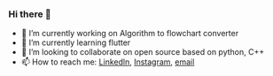 ### Hi there 👋

- 🔭 I’m currently working on Algorithm to flowchart converter
- 🌱 I’m currently learning flutter
- 👯 I’m looking to collaborate on open source based on python, C++
- 📫 How to reach me: [Linkedln](https://www.linkedin.com/in/krishna-jalan-804108170/), [Instagram](https://www.instagram.com/krishna_jalan_/), [email](mailto:krishnajalan2001@gmail.com)


<!--
**krishnajalan/krishnajalan** is a ✨ _special_ ✨ repository because its `README.md` (this file) appears on your GitHub profile.

Here are some ideas to get you started:

- 🔭 I’m currently working on ...
- 🌱 I’m currently learning ...
- 👯 I’m looking to collaborate on ...
- 🤔 I’m looking for help with ...
- 💬 Ask me about ...
- 📫 How to reach me: ...
- 😄 Pronouns: ...
- ⚡ Fun fact: ...
-->
